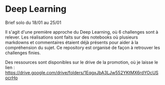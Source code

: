 # Deep Learning
 Brief solo du 18/01 au 25/01


Il s'agit d'une première approche du Deep Learning, où 6 challenges sont à relever. 
Les réalisations sont faits sur des notebooks où plusieurs markdowns et commentaires étaient déjà présents pour aider à la compréhension du sujet. Ce repository est organisé de façon à retrouver les challenges finies.

Des ressources sont disponibles sur le drive de la promotion, où je laisse le lien : https://drive.google.com/drive/folders/1EqgxJbA3LJw552YKtMX6rdYOcUSocrHo